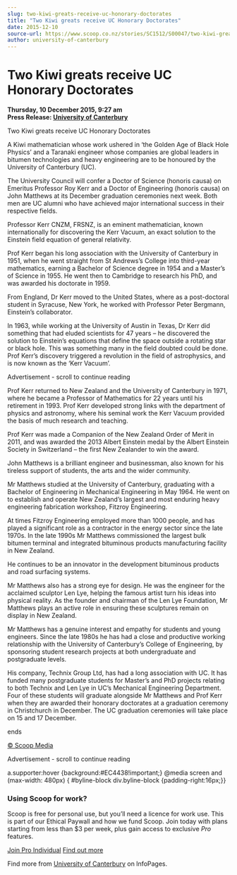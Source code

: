 ```yaml
---
slug: two-kiwi-greats-receive-uc-honorary-doctorates
title: "Two Kiwi greats receive UC Honorary Doctorates"
date: 2015-12-10
source-url: https://www.scoop.co.nz/stories/SC1512/S00047/two-kiwi-greats-receive-uc-honorary-doctorates.htm
author: university-of-canterbury
---
```

Two Kiwi greats receive UC Honorary Doctorates
==============================================

**Thursday, 10 December 2015, 9:27 am**  
**Press Release: [University of Canterbury](https://info.scoop.co.nz/University_of_Canterbury)**

Two Kiwi greats receive UC Honorary Doctorates

  
A Kiwi mathematician whose work ushered in ‘the Golden Age of Black Hole Physics’ and a Taranaki engineer whose companies are global leaders in bitumen technologies and heavy engineering are to be honoured by the University of Canterbury (UC).

The University Council will confer a Doctor of Science (honoris causa) on Emeritus Professor Roy Kerr and a Doctor of Engineering (honoris causa) on John Matthews at its December graduation ceremonies next week. Both men are UC alumni who have achieved major international success in their respective fields.

Professor Kerr CNZM, FRSNZ, is an eminent mathematician, known internationally for discovering the Kerr Vacuum, an exact solution to the Einstein field equation of general relativity.

Prof Kerr began his long association with the University of Canterbury in 1951, when he went straight from St Andrews’s College into third-year mathematics, earning a Bachelor of Science degree in 1954 and a Master’s of Science in 1955. He went then to Cambridge to research his PhD, and was awarded his doctorate in 1959.

From England, Dr Kerr moved to the United States, where as a post-doctoral student in Syracuse, New York, he worked with Professor Peter Bergmann, Einstein’s collaborator.

In 1963, while working at the University of Austin in Texas, Dr Kerr did something that had eluded scientists for 47 years – he discovered the solution to Einstein’s equations that define the space outside a rotating star or black hole. This was something many in the field doubted could be done.  
Prof Kerr’s discovery triggered a revolution in the field of astrophysics, and is now known as the ‘Kerr Vacuum’.

Advertisement - scroll to continue reading





Prof Kerr returned to New Zealand and the University of Canterbury in 1971, where he became a Professor of Mathematics for 22 years until his retirement in 1993. Prof Kerr developed strong links with the department of physics and astronomy, where his seminal work the Kerr Vacuum provided the basis of much research and teaching.

Prof Kerr was made a Companion of the New Zealand Order of Merit in 2011, and was awarded the 2013 Albert Einstein medal by the Albert Einstein Society in Switzerland – the first New Zealander to win the award.

John Matthews is a brilliant engineer and businessman, also known for his tireless support of students, the arts and the wider community.

Mr Matthews studied at the University of Canterbury, graduating with a Bachelor of Engineering in Mechanical Engineering in May 1964. He went on to establish and operate New Zealand’s largest and most enduring heavy engineering fabrication workshop, Fitzroy Engineering.

At times Fitzroy Engineering employed more than 1000 people, and has played a significant role as a contractor in the energy sector since the late 1970s. In the late 1990s Mr Matthews commissioned the largest bulk bitumen terminal and integrated bituminous products manufacturing facility in New Zealand.

He continues to be an innovator in the development bituminous products and road surfacing systems.

Mr Matthews also has a strong eye for design. He was the engineer for the acclaimed sculptor Len Lye, helping the famous artist turn his ideas into physical reality. As the founder and chairman of the Len Lye Foundation, Mr Matthews plays an active role in ensuring these sculptures remain on display in New Zealand.

Mr Matthews has a genuine interest and empathy for students and young engineers. Since the late 1980s he has had a close and productive working relationship with the University of Canterbury’s College of Engineering, by sponsoring student research projects at both undergraduate and postgraduate levels.

His company, Technix Group Ltd, has had a long association with UC. It has funded many postgraduate students for Master’s and PhD projects relating to both Technix and Len Lye in UC’s Mechanical Engineering Department. Four of these students will graduate alongside Mr Matthews and Prof Kerr when they are awarded their honorary doctorates at a graduation ceremony in Christchurch in December. The UC graduation ceremonies will take place on 15 and 17 December.

ends

[© Scoop Media](http://www.scoop.co.nz/about/terms.html)  

Advertisement - scroll to continue reading



a.supporter:hover {background:#EC4438!important;} @media screen and (max-width: 480px) { #byline-block div.byline-block {padding-right:16px;}}

### Using Scoop for work?

Scoop is free for personal use, but you’ll need a licence for work use. This is part of our Ethical Paywall and how we fund Scoop. Join today with plans starting from less than $3 per week, plus gain access to exclusive _Pro_ features.  
  
[Join Pro Individual](https://pro.scoop.co.nz/Individual/?from=ProIn24) [Find out more](https://pro.scoop.co.nz/using-scoop-for-work/?from=ProIn24)

Find more from [University of Canterbury](https://info.scoop.co.nz/University_of_Canterbury) on InfoPages.